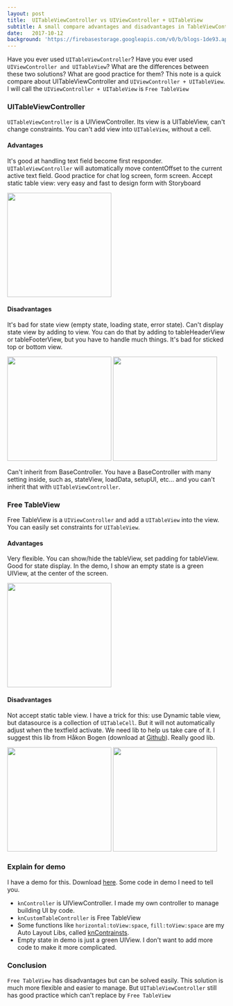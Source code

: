 ```yaml
---
layout: post
title:  UITableViewController vs UIViewController + UITableView
subtitle: A small compare advantages and disadvantages in TableViewController
date:   2017-10-12
background: 'https://firebasestorage.googleapis.com/v0/b/blogs-1de93.appspot.com/o/assets%2Ftableview_compare_header.png?alt=media&token=f93ba5e6-1a9b-4b07-a75c-29bf6a14359c'
---
```

Have you ever used `UITableViewController`? Have you ever used `UIViewController and UITableView`? What are the differences between these two solutions? What are good practice for them? This note is a quick compare about UITableViewController and `UIViewController + UITableView`. I will call the `UIViewController + UITableView` is `Free TableView`

### UITableViewController 
`UITableViewController` is a UIViewController. Its view is a UITableView, can't change constraints. You can't add view into `UITableView`, without a cell. 
#### Advantages
It's good at handling text field become first responder. `UITableViewController` will automatically move contentOffset to the current active text field. 
Good practice for chat log screen, form screen. 
Accept static table view: very easy and fast to design form with Storyboard

<img
src="https://firebasestorage.googleapis.com/v0/b/blogs-1de93.appspot.com/o/assets%2FUITableViewController_demo.gif?alt=media&token=38ba3d36-a2e1-428d-9eb8-873811278776" width="240px"/>

#### Disadvantages
It's bad for state view (empty state, loading state, error state). Can't display state view by adding to view. You can do that by adding to tableHeaderView or tableFooterView, but you have to handle much things. 
It's bad for sticked top or bottom view. 

<img
src="https://firebasestorage.googleapis.com/v0/b/blogs-1de93.appspot.com/o/assets%2Ffooter_sticked.jpeg?alt=media&token=9aa2b05e-3e08-43ba-9ebc-a617f0dce5ce" width="240px"/> <img
src="https://firebasestorage.googleapis.com/v0/b/blogs-1de93.appspot.com/o/assets%2Fheader_sticked.png?alt=media&token=33755b92-a998-4350-9f35-53623c0f6fce" width="240px"/>

Can't inherit from BaseController. You have a BaseController with many setting inside, such as, stateView, loadData, setupUI, etc... and you can't inherit that with `UITableViewController`.

### Free TableView
Free TableView is a `UIViewController` and add a `UITableView` into the view. You can easily set constraints for `UITableView`. 

#### Advantages
Very flexible. You can show/hide the tableView, set padding for tableView. 
Good for state display. In the demo, I show an empty state is a green UIView, at the center of the screen. 

<img
src="https://firebasestorage.googleapis.com/v0/b/blogs-1de93.appspot.com/o/assets%2Ftableview_empty_state.gif?alt=media&token=0d79ce30-5071-4c93-a68f-046518cbf833" width="240px"/>

#### Disadvantages
Not accept static table view. I have a trick for this: use Dynamic table view, but datasource is a collection of `UITableCell`. 
But it will not automatically adjust when the textfield activate. We need lib to help us take care of it. I suggest this lib from Håkon Bogen (download at [Github](https://github.com/haaakon/SingleLineKeyboardResize/blob/master/UIViewController%2BKeyboard.swift)). Really good lib. 

<img
src="https://firebasestorage.googleapis.com/v0/b/blogs-1de93.appspot.com/o/assets%2Ftableview_wrong_keyboard.gif?alt=media&token=242a50e8-db70-40f6-bab9-10bb5a303bdd" width="240px"/> <img
src="https://firebasestorage.googleapis.com/v0/b/blogs-1de93.appspot.com/o/assets%2Ftableview_right_keyboard.gif?alt=media&token=5576301e-bcc6-46dd-a6c1-4b1784a00c35" width="240px"/>

### Explain for demo 
I have a demo for this. Download [here](https://github.com/nguyentruongky/TableViewController-vs-FreeTableView). Some code in demo I need to tell you. 
- `knController` is UIViewController. I made my own controller to manage building UI by code. 
- `knCustomTableController` is Free TableView
- Some functions like `horizontal:toView:space`, `fill:toView:space` are my Auto Layout Libs, called [knContrainsts](https://github.com/nguyentruongky/knConstraints). 
- Empty state in demo is just a green UIView. I don't want to add more code to make it more complicated. 

### Conclusion 
`Free TableView` has disadvantages but can be solved easily. This solution is much more flexible and easier to manage. But `UITableViewController` still has good practice which can't replace by `Free TableView`